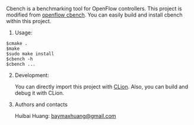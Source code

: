 Cbench is a benchmarking tool for OpenFlow controllers. This project is modified from [openflow cbench](https://github.com/mininet/oflops/tree/master/cbench).
You can easily build and install cbench within this project.

1. Usage:
```
$cmake .
$make
$sudo make install
$cbench -h
$cbench ...
```

2. Development:

    You can directly import this project with [CLion](https://www.jetbrains.com/clion/). Also, you can build and debug it with CLion.

3. Authors and contacts

    Huibai Huang: baymaxhuang@gmail.com